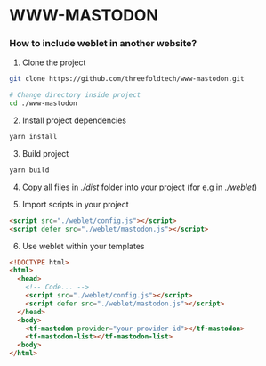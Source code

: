 # WWW-MASTODON

### How to include weblet in another website?

1. Clone the project

```sh
git clone https://github.com/threefoldtech/www-mastodon.git

# Change directory inside project
cd ./www-mastodon
```

2. Install project dependencies

```sh
yarn install
```

3. Build project

```sh
yarn build
```

4. Copy all files in _./dist_ folder into your project (for e.g in _./weblet_)

5. Import scripts in your project

```html
<script src="./weblet/config.js"></script>
<script defer src="./weblet/mastodon.js"></script>
```

6. Use weblet within your templates

```html
<!DOCTYPE html>
<html>
  <head>
    <!-- Code... -->
    <script src="./weblet/config.js"></script>
    <script defer src="./weblet/mastodon.js"></script>
  </head>
  <body>
    <tf-mastodon provider="your-provider-id"></tf-mastodon>
    <tf-mastodon-list></tf-mastodon-list>
  <body>
</html>
```
